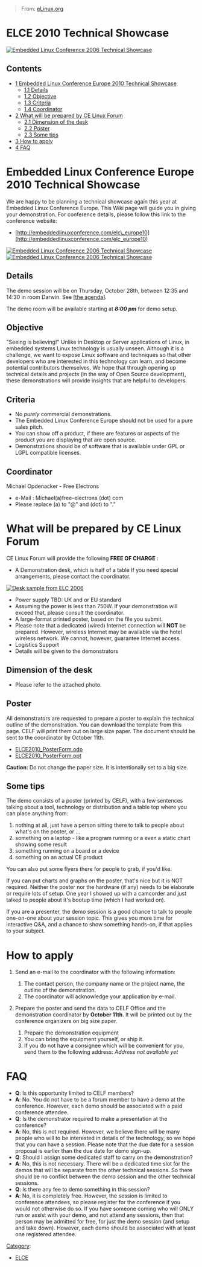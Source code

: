 > From: [eLinux.org](http://eLinux.org/ELCE_2010_Technical_Showcase "http://eLinux.org/ELCE_2010_Technical_Showcase")


# ELCE 2010 Technical Showcase



[![Embedded Linux Conference 2006 Technical
Showcase](http://eLinux.org/images/2/2e/Elc2006-showcase1.jpg)](http://eLinux.org/File:Elc2006-showcase1.jpg "Embedded Linux Conference 2006 Technical Showcase")

## Contents

-   [1 Embedded Linux Conference Europe 2010 Technical
    Showcase](#embedded-linux-conference-europe-2010-technical-showcase)
    -   [1.1 Details](#details)
    -   [1.2 Objective](#objective)
    -   [1.3 Criteria](#criteria)
    -   [1.4 Coordinator](#coordinator)
-   [2 What will be prepared by CE Linux
    Forum](#what-will-be-prepared-by-ce-linux-forum)
    -   [2.1 Dimension of the desk](#dimension-of-the-desk)
    -   [2.2 Poster](#poster)
    -   [2.3 Some tips](#some-tips)
-   [3 How to apply](#how-to-apply)
-   [4 FAQ](#faq)

# Embedded Linux Conference Europe 2010 Technical Showcase

We are happy to be planning a technical showcase again this year at
Embedded Linux Conference Europe. This Wiki page will guide you in
giving your demonstration. For conference details, please follow this
link to the conference website:

-   [http://embeddedlinuxconference.com/elc\_europe10](http://embeddedlinuxconference.com/elc_europe10)

[![Embedded Linux Conference 2006 Technical
Showcase](http://eLinux.org/images/f/f5/Elc2006-showcase2.jpg)](http://eLinux.org/File:Elc2006-showcase2.jpg "Embedded Linux Conference 2006 Technical Showcase")
[![Embedded Linux Conference 2006 Technical
Showcase](http://eLinux.org/images/d/da/Elc2006-showcase3.jpg)](http://eLinux.org/File:Elc2006-showcase3.jpg "Embedded Linux Conference 2006 Technical Showcase")

## Details

The demo session will be on Thursday, October 28th, between 12:35 and
14:30 in room Darwin. See [[the
agenda](http://www.embeddedlinuxconference.com/elc_europe10/program.html)].

The demo room will be available starting at ***8:00 pm*** for demo
setup.

## Objective

"Seeing is believing!" Unlike in Desktop or Server applications of
Linux, in embedded systems Linux technology is usually unseen. Although
it is a challenge, we want to expose Linux software and techniques so
that other developers who are interested in this technology can learn,
and become potential contributors themselves. We hope that through
opening up technical details and projects (in the way of Open Source
development), these demonstrations will provide insights that are
helpful to developers.

## Criteria

-   No *purely* commercial demonstrations.
-   The Embedded Linux Conference Europe should not be used for a pure
    sales pitch.
-   You can show off a product, if there are features or aspects of the
    product you are displaying that are open source.
-   Demonstrations should be of software that is available under GPL or
    LGPL compatible licenses.

## Coordinator

Michael Opdenacker - Free Electrons

-   e-Mail : Michael(a)free-electrons (dot) com
-   Please replace (a) to "@" and (dot) to "."

# What will be prepared by CE Linux Forum

CE Linux Forum will provide the following **FREE OF CHARGE** :

-   A Demonstration desk, which is half of a table
    If you need special arrangements, please contact the coordinator.

[![Desk sample from ELC
2006](http://eLinux.org/images/e/eb/Elc2006-showcase-desksample.jpg)](http://eLinux.org/File:Elc2006-showcase-desksample.jpg "Desk sample from ELC 2006")

-   Power supply TBD: UK and or EU standard
-   Assuming the power is less than 750W. If your demonstration will
    exceed that, please consult the coordinator.
-   A large-format printed poster, based on the file you submit.
-   Please note that a dedicated (wired) Internet connection will
    **NOT** be prepared. However, wireless Internet may be available via
    the hotel wireless network. We cannot, however, guarantee Internet
    access.
-   Logistics Support
-   Details will be given to the demonstrators

## Dimension of the desk

-   Please refer to the attached photo.

## Poster

All demonstrators are requested to prepare a poster to explain the
technical outline of the demonstration. You can download the template
from this page. CELF will print them out on large size paper. The
document should be sent to the coordinator by October 11th.

-   [ELCE2010\_PosterForm.odp](http://eLinux.org/images/e/e0/ELCE2010_PosterForm.odp "ELCE2010 PosterForm.odp")
-   [ELCE2010\_PosterForm.ppt](http://eLinux.org/images/8/8c/ELCE2010_PosterForm.ppt "ELCE2010 PosterForm.ppt")

**Caution**: Do not change the paper size. It is intentionally set to a
big size.

## Some tips

The demo consists of a poster (printed by CELF), with a few sentences
talking about a tool, technology or distribution and a table top where
you can place anything from:

1.  nothing at all, just have a person sitting there to talk to people
    about what's on the poster, or ...
2.  something on a laptop - like a program running or a even a static
    chart showing some result
3.  something running on a board or a device
4.  something on an actual CE product

You can also put some flyers there for people to grab, if you'd like.

If you can put charts and graphs on the poster, that's nice but it is
NOT required. Neither the poster nor the hardware (if any) needs to be
elaborate or require lots of setup. One year I showed up with a
camcorder and just talked to people about it's bootup time (which I had
worked on).

If you are a presenter, the demo session is a good chance to talk to
people one-on-one about your session topic. This gives you more time for
interactive Q&A, and a chance to show something hands-on, if that
applies to your subject.

# How to apply

1.  Send an e-mail to the coordinator with the following information:
    1.  The contact person, the company name or the project name, the
        outline of the demonstration.
    2.  The coordinator will acknowledge your application by e-mail.

2.  Prepare the poster and send the data to CELF Office and the
    demonstration coordinator by **October 11th**. It will be printed
    out by the conference organizers on big size paper.
    1.  Prepare the demonstration equipment
    2.  You can bring the equipment yourself, or ship it.
    3.  If you do not have a consignee which will be convenient for you,
        send them to the following address: *Address not available yet*

# FAQ

-   **Q**: Is this opportunity limited to CELF members?
-   **A**: No. You do not have to be a forum member to have a demo at
    the conference. However, each demo should be associated with a paid
    conference attendee.
-   **Q**: Is the demonstrator required to make a presentation at the
    conference?
-   **A**: No, this is not required. However, we believe there will be
    many people who will to be interested in details of the technology,
    so we hope that you can have a session. Please note that the due
    date for a session proposal is earlier than the due date for demo
    sign-up.
-   **Q**: Should I assign some dedicated staff to carry on the
    demonstration?
-   **A**: No, this is not necessary. There will be a dedicated time
    slot for the demos that will be separate from the other technical
    sessions. So there should be no conflict between the demo session
    and the other technical sessions.
-   **Q**: Is there any fee to demo something in this session?
-   **A**: No, it is completely free. However, the session is limited to
    conference attendees, so please register for the conference if you
    would not otherwise do so. If you have someone coming who will ONLY
    run or assist with your demo, and not attend any sessions, then that
    person may be admitted for free, for just the demo session (and
    setup and take down). However, each demo should be associated with
    at least one registered attendee.


[Category](http://eLinux.org/Special:Categories "Special:Categories"):

-   [ELCE](http://eLinux.org/Category:ELCE "Category:ELCE")

